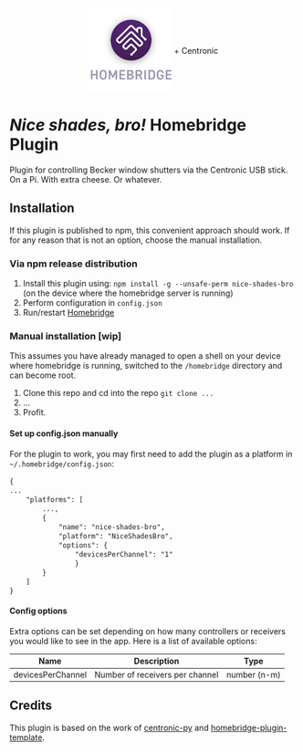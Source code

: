 
<div style="display: flex; justify-content: center; align-items: center;">
<img src="https://github.com/rcnsol/nice-shades-bro/blob/main/resource/homebridge.png" width="150"> + Centronic
</div>

# *Nice shades, bro!* Homebridge Plugin

Plugin for controlling Becker window shutters via the Centronic USB stick.
On a Pi.
With extra cheese.
Or whatever.


## Installation

If this plugin is published to npm, this convenient approach should work. If for any reason that is not an option, choose the manual installation.

### Via npm release distribution

1. Install this plugin using: `npm install -g --unsafe-perm nice-shades-bro` (on the device where the homebridge server is running)
2. Perform configuration in `config.json`
3. Run/restart [Homebridge](https://github.com/homebridge/homebridge)

### Manual installation [wip]

This assumes you have already managed to open a shell on your device where homebridge is running, switched to the `/homebridge` directory and can become root.

1. Clone this repo and cd into the repo `git clone ...` 
2. ...
3. Profit.

#### Set up config.json manually
For the plugin to work, you may first need to add the plugin as a platform in `~/.homebridge/config.json`:

```
{
...
    "platforms": [
        ...,
        {
            "name": "nice-shades-bro",
            "platform": "NiceShadesBro",
            "options": {
                "devicesPerChannel": "1"
                }
        }
    ]
}
```

#### Config options
Extra options can be set depending on how many controllers or receivers you would like to see in the app. Here is a list of available options:

| Name              | Description                                                         | Type             |
|-------------------|---------------------------------------------------------------------|------------------|
| devicesPerChannel       | Number of receivers per channel             | number (n-m)           |

## Credits

This plugin is based on the work of [centronic-py](https://github.com/ole1986/centronic-py) and [homebridge-plugin-template](https://github.com/homebridge/homebridge-plugin-template).
